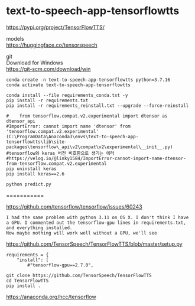 # text-to-speech-app-tensorflowtts

https://pypi.org/project/TensorFlowTTS/  

models  
https://huggingface.co/tensorspeech

git  
Download for Windows  
https://git-scm.com/download/win

```
conda create -n text-to-speech-app-tensorflowtts python=3.7.16
conda activate text-to-speech-app-tensorflowtts

conda install --file requirements_conda.txt -y
pip install -r requirements.txt
pip install -r requirements_reinstall.txt --upgrade --force-reinstall

#    from tensorflow.compat.v2.experimental import dtensor as dtensor_api
#ImportError: cannot import name 'dtensor' from 'tensorflow.compat.v2.experimental' (C:\ProgramData\Anaconda3\envs\text-to-speech-app-tensorflowtts\lib\site-packages\tensorflow\_api\v2\compat\v2\experimental\__init__.py)
#tensorflow와 keras 버전 비호환으로 생기는 에러
#https://velog.io/@linky1584/ImportError-cannot-import-name-dtensor-from-tensorflow.compat.v2.experimental
pip uninstall keras
pip install keras==2.6
```

```
python predict.py
```

===========

https://github.com/tensorflow/tensorflow/issues/60243
```
I had the same problem with python 3.11 on OS X. I don't think I have a GPU. I commented out the tensorflow-gpu lines in requirements.txt, and everything installed.
Now maybe nothing will work well without a GPU, we'll see
```
https://github.com/TensorSpeech/TensorFlowTTS/blob/master/setup.py
```
requirements = {
    "install": [
        #"tensorflow-gpu==2.7.0",
```
```
git clone https://github.com/TensorSpeech/TensorFlowTTS
cd TensorFlowTTS
pip install .
```

https://anaconda.org/hcc/tensorflow
